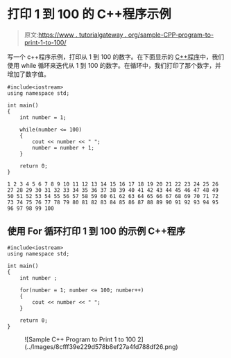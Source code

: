 # 打印 1 到 100 的 C++程序示例

> 原文:[https://www . tutorialgateway . org/sample-CPP-program-to-print-1-to-100/](https://www.tutorialgateway.org/sample-cpp-program-to-print-1-to-100/)

写一个 c++程序示例，打印从 1 到 100 的数字。在下面显示的 [C++程序](https://www.tutorialgateway.org/cpp-programs/)中，我们使用 while 循环来迭代从 1 到 100 的数字。在循环中，我们打印了那个数字，并增加了数字值。

```
#include<iostream>
using namespace std;

int main()
{	
	int number = 1;

	while(number <= 100)
	{
		cout << number << " ";
		number = number + 1;
	}

 	return 0;
}
```

```
1 2 3 4 5 6 7 8 9 10 11 12 13 14 15 16 17 18 19 20 21 22 23 24 25 26 27 28 29 30 31 32 33 34 35 36 37 38 39 40 41 42 43 44 45 46 47 48 49 50 51 52 53 54 55 56 57 58 59 60 61 62 63 64 65 66 67 68 69 70 71 72 73 74 75 76 77 78 79 80 81 82 83 84 85 86 87 88 89 90 91 92 93 94 95 96 97 98 99 100
```

## 使用 For 循环打印 1 到 100 的示例 C++程序

```
#include<iostream>
using namespace std;

int main()
{	
	int number ;

	for(number = 1; number <= 100; number++)
	{
		cout << number << " ";
	}

 	return 0;
}
```

<figure class="wp-block-image size-large">![Sample C++ Program to Print 1 to 100 2](../Images/8cfff39e229d578b8ef27a4fd788df26.png)</figure>